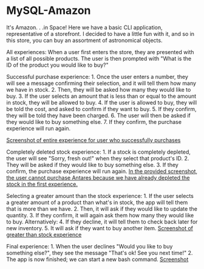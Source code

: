 # MySQL-Amazon
It's Amazon. . .in Space!
Here we have a basic CLI application, representative of a storefront.
I decided to have a little fun with it, and so in this store, you can buy an assortment of astronomical objects.

All experiences:
    When a user first enters the store, they are presented with a list of all possible products.
    The user is then prompted with "What is the ID of the product you would like to buy?"

Successful purchase experience:
    1.  Once the user enters a number, they will see a message confirming their selection, and it will tell them how many we have in stock.
    2.  Then, they will be asked how many they would like to buy.
    3.  If the user selects an amount that is less than or equal to the amount in stock, they will be allowed to buy.
    4.  If the user is allowed to buy, they will be told the cost, and asked to confirm if they want to buy.
    5.  If they confirm, they will be told they have been charged.
    6.  The user will then be asked if they would like to buy something else.
    7.  If they confirm, the purchase experience will run again.

[Screenshot of entire experience for user who successfully purchases](assets/screenshots/successfulPurchase.png)

Completely deleted stock experience:
    1.  If a stock is completely depleted, the user will see "Sorry, fresh out!" when they select that product's ID.
    2.  They will be asked if they would like to buy something else.
    3.  If they confirm, the purchase experience will run again.
    [In the provided screenshot, the user cannot purchase Antares because we have already depleted the stock in the first experience.](assets/screenshots/completelyDepleted.png)

Selecting a greater amount than the stock experience:
    1.  If the user selects a greater amount of a product than what's in stock, the app will tell them that is more than we have.
    2.  Then, it will ask if they would like to update the quantity.
    3.  If they confirm, it will again ask them how many they would like to buy.
    Alternatively:
    4.  If they decline, it will tell them to check back later for new inventory.
    5.  It will ask if they want to buy another item.
    [Screenshot of greater than stock experience](assets/screenshots/greaterStock.png)

Final experience:
    1.  When the user declines "Would you like to buy something else?", they see the message "That's ok! See you next time!"
    2.  The app is now finished; we can start a new bash command.
    [Screenshot](assets/screenshots/finalExperience.png)



